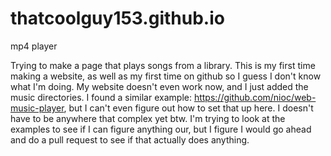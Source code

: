 # thatcoolguy153.github.io
mp4 player

Trying to make a page that plays songs from a library. This is my first time making a website, as well as my first time on github so I guess I don't know what I'm doing. My website doesn't even
work now, and I just added the music directories. I found a similar example: https://github.com/nioc/web-music-player, but I can't even figure out how to set that up
here. I doesn't have to be anywhere that complex yet btw. I'm trying to look at the examples to see if I can figure anything our, but I figure I would go ahead and do a pull request to see if that actually does anything.

